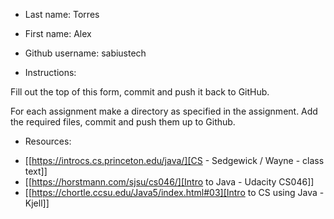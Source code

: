* Last name: Torres
* First name: Alex
* Github username: sabiustech

* Instructions:

Fill out the top of this form, commit and push it back to GitHub.

For each assignment make a directory as specified in the
assignment. Add the required files, commit and push them up to Github.



* Resources:
- [[https://introcs.cs.princeton.edu/java/][CS - Sedgewick / Wayne - class text]]
- [[https://horstmann.com/sjsu/cs046/][Intro to Java - Udacity CS046]]
- [[https://chortle.ccsu.edu/Java5/index.html#03][Intro to CS using Java - Kjell]]
